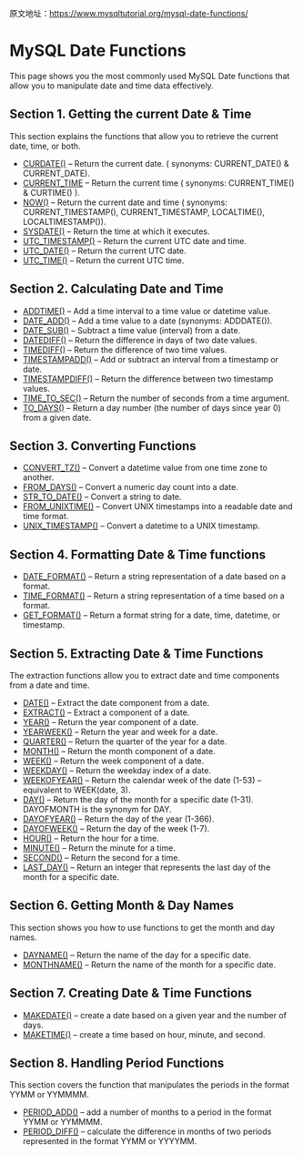 原文地址：https://www.mysqltutorial.org/mysql-date-functions/



# MySQL Date Functions

This page shows you the most commonly used MySQL Date functions that allow you to manipulate date and time data effectively.

## Section 1. Getting the current Date & Time

This section explains the functions that allow you to retrieve the current date, time, or both.

- [CURDATE()](https://www.mysqltutorial.org/mysql-date-functions/mysql-curdate/) – Return the current date. ( synonyms: CURRENT_DATE() & CURRENT_DATE).
- [CURRENT_TIME](https://www.mysqltutorial.org/mysql-date-functions/mysql-current_time/) – Return the current time ( synonyms: CURRENT_TIME() & CURTIME() ).
- [NOW()](https://www.mysqltutorial.org/mysql-date-functions/mysql-now-function/) – Return the current date and time ( synonyms: CURRENT_TIMESTAMP(), CURRENT_TIMESTAMP, LOCALTIME(), LOCALTIMESTAMP()).
- [SYSDATE()](https://www.mysqltutorial.org/mysql-date-functions/mysql-sysdate/) – Return the time at which it executes.
- [UTC_TIMESTAMP()](https://www.mysqltutorial.org/mysql-date-functions/mysql-utc_timestamp/) – Return the current UTC date and time.
- [UTC_DATE()](https://www.mysqltutorial.org/mysql-date-functions/mysql-utc_date/) – Return the current UTC date.
- [UTC_TIME()](https://www.mysqltutorial.org/mysql-date-functions/mysql-utc_time/) – Return the current UTC time.

## Section 2. Calculating Date and Time

- [ADDTIME()](https://www.mysqltutorial.org/mysql-date-functions/mysql-addtime/) – Add a time interval to a time value or datetime value.
- [DATE_ADD()](https://www.mysqltutorial.org/mysql-date-functions/mysql-date_add/) – Add a time value to a date (synonyms: ADDDATE()).
- [DATE_SUB()](https://www.mysqltutorial.org/mysql-date-functions/mysql-date_sub/) – Subtract a time value (interval) from a date.
- [DATEDIFF()](https://www.mysqltutorial.org/mysql-date-functions/mysql-datediff-function/) – Return the difference in days of two date values.
- [TIMEDIFF()](https://www.mysqltutorial.org/mysql-date-functions/mysql-timediff/) – Return the difference of two time values.
- [TIMESTAMPADD()](https://www.mysqltutorial.org/mysql-date-functions/mysql-timestampadd/) – Add or subtract an interval from a timestamp or date.
- [TIMESTAMPDIFF()](https://www.mysqltutorial.org/mysql-date-functions/mysql-timestampdiff/) – Return the difference between two timestamp values.
- [TIME_TO_SEC()](https://www.mysqltutorial.org/mysql-date-functions/mysql-time_to_sec/) – Return the number of seconds from a time argument.
- [TO_DAYS()](https://www.mysqltutorial.org/mysql-date-functions/mysql-to_days/) – Return a day number (the number of days since year 0) from a given date.

## Section 3. Converting Functions

- [CONVERT_TZ()](https://www.mysqltutorial.org/mysql-date-functions/mysql-convert_tz/) – Convert a datetime value from one time zone to another.
- [FROM_DAYS()](https://www.mysqltutorial.org/mysql-date-functions/mysql-from_days/) – Convert a numeric day count into a date.
- [STR_TO_DATE()](https://www.mysqltutorial.org/mysql-date-functions/mysql-str_to_date/) – Convert a string to date.
- [FROM_UNIXTIME()](https://www.mysqltutorial.org/mysql-date-functions/mysql-from_unixtime/) – Convert UNIX timestamps into a readable date and time format.
- [UNIX_TIMESTAMP()](https://www.mysqltutorial.org/mysql-date-functions/mysql-unix_timestamp/) – Convert a datetime to a UNIX timestamp.

## Section 4. Formatting Date & Time functions

- [DATE_FORMAT()](https://www.mysqltutorial.org/mysql-date-functions/mysql-date_format/) – Return a string representation of a date based on a format.
- [TIME_FORMAT()](https://www.mysqltutorial.org/mysql-date-functions/mysql-time_format-function/) – Return a string representation of a time based on a format.
- [GET_FORMAT()](https://www.mysqltutorial.org/mysql-date-functions/mysql-get_format/) – Return a format string for a date, time, datetime, or timestamp.

## Section 5. Extracting Date & Time Functions

The extraction functions allow you to extract date and time components from a date and time.

- [DATE()](https://www.mysqltutorial.org/mysql-date-functions/mysql-date-function/) – Extract the date component from a date.
- [EXTRACT()](https://www.mysqltutorial.org/mysql-date-functions/mysql-extract/) – Extract a component of a date.
- [YEAR()](https://www.mysqltutorial.org/mysql-year/) – Return the year component of a date.
- [YEARWEEK()](https://www.mysqltutorial.org/mysql-date-functions/mysql-yearweek/) – Return the year and week for a date.
- [QUARTER()](https://www.mysqltutorial.org/mysql-date-functions/mysql-quarter/) – Return the quarter of the year for a date.
- [MONTH()](https://www.mysqltutorial.org/mysql-month/) – Return the month component of a date.
- [WEEK()](https://www.mysqltutorial.org/mysql-date-functions/mysql-week/) – Return the week component of a date.
- [WEEKDAY()](https://www.mysqltutorial.org/mysql-weekday/) – Return the weekday index of a date.
- [WEEKOFYEAR()](https://www.mysqltutorial.org/mysql-date-functions/mysql-week/) – Return the calendar week of the date (1-53) – equivalent to WEEK(date, 3).
- [DAY()](https://www.mysqltutorial.org/mysql-date-functions/mysql-day/) – Return the day of the month for a specific date (1-31). DAYOFMONTH is the synonym for DAY.
- [DAYOFYEAR()](https://www.mysqltutorial.org/mysql-date-functions/mysql-dayofyear/) – Return the day of the year (1-366).
- [DAYOFWEEK()](https://www.mysqltutorial.org/mysql-dayofweek/) – Return the day of the week (1-7).
- [HOUR()](https://www.mysqltutorial.org/mysql-date-functions/mysql-hour/) – Return the hour for a time.
- [MINUTE()](https://www.mysqltutorial.org/mysql-date-functions/mysql-minute-function/) – Return the minute for a time.
- [SECOND()](https://www.mysqltutorial.org/mysql-date-functions/mysql-second/) – Return the second for a time.
- [LAST_DAY()](https://www.mysqltutorial.org/mysql-date-functions/mysql-last_day/) – Return an integer that represents the last day of the month for a specific date.

## Section 6. Getting Month & Day Names

This section shows you how to use functions to get the month and day names.

- [DAYNAME()](https://www.mysqltutorial.org/mysql-date-functions/mysql-dayname/) – Return the name of the day for a specific date.
- [MONTHNAME()](https://www.mysqltutorial.org/mysql-date-functions/mysql-monthname/) – Return the name of the month for a specific date.

## Section 7. Creating Date & Time Functions

- [MAKEDATE()](https://www.mysqltutorial.org/mysql-date-functions/mysql-makedate/) – create a date based on a given year and the number of days.
- [MAKETIME()](https://www.mysqltutorial.org/mysql-date-functions/mysql-maketime/) – create a time based on hour, minute, and second.

## Section 8. Handling Period Functions

This section covers the function that manipulates the periods in the format YYMM or YYMMMM.

- [PERIOD_ADD()](https://www.mysqltutorial.org/mysql-date-functions/mysql-period_add/) – add a number of months to a period in the format YYMM or YYMMMM.
- [PERIOD_DIFF()](https://www.mysqltutorial.org/mysql-date-functions/mysql-period_diff/) – calculate the difference in months of two periods represented in the format YYMM or YYYYMM.
